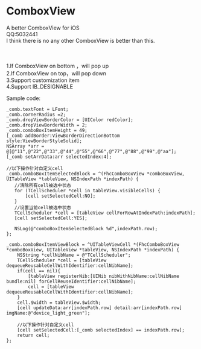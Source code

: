 # ComboxView

<red>A better ComboxView for iOS</red>
</br>QQ:5032441
</br>I think there is no any other ComboxView is better than this.

</br></br>1.If ComboxView on bottom ，will pop up
</br>2.If ComboxView on top，will pop down
</br>3.Support customization item
</br>4.Support IB_DESIGNABLE

Sample code:
 
    _comb.textFont = LFont;
    _comb.cornerRadius =2;
    _comb.dropViewBorderColor = [UIColor redColor];
    _comb.dropViewBorderWidth = 2;
    _comb.comboBoxItemHeight = 49;
    [_comb addBorder:ViewBorderDirectionBottom style:ViewBorderStyleSolid];
    NSArray *arr = @[@"11",@"22",@"33",@"44",@"55",@"66",@"77",@"88",@"99",@"aa"];
    [_comb setArrData:arr selectedIndex:4];    
    
    //以下操作针对自定义cell 
    _comb.comboBoxItemSelectedBlock = ^(FhcComboBoxView *comboBoxView, UITableView *tableView, NSIndexPath *indexPath) {
       //清除所有cell被选中状态
       for (TCellScheduler *cell in tableView.visibleCells) {
           [cell setSelectedCell:NO];
       }
       //设置当前cell被选中状态
       TCellScheduler *cell = [tableView cellForRowAtIndexPath:indexPath];
       [cell setSelectedCell:YES];
       
       NSLog(@"comboBoxItemSelectedBlock %d",indexPath.row);
    };
       
    _comb.comboBoxItemViewBlock = ^UITableViewCell *(FhcComboBoxView *comboBoxView, UITableView *tableView, NSIndexPath *indexPath) {
        NSString *cellNibName = @"TCellScheduler";
        TCellScheduler *cell = [tableView  dequeueReusableCellWithIdentifier:cellNibName];
        if(cell == nil){
            [tableView registerNib:[UINib nibWithNibName:cellNibName bundle:nil] forCellReuseIdentifier:cellNibName];
            cell = [tableView dequeueReusableCellWithIdentifier:cellNibName];
        }
        cell.$width = tableView.$width;
        [cell updateData:arr[indexPath.row] detail:arr[indexPath.row] imgName:@"device_light_green"];
        
        //以下操作针对自定义cell
        [cell setSelectedCell:[_comb selectedIndex] == indexPath.row];
        return cell;
    };

  
